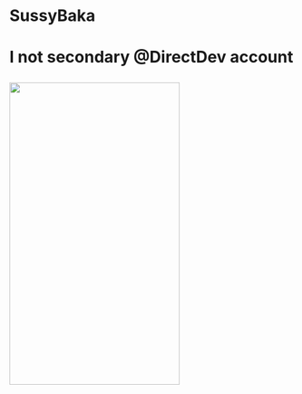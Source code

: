 <h1>SussyBaka<h1>
  
  <div>
    <body>
  <h align="center" height="100cm"> I not secondary @DirectDev account </h> 
  </div>
    </body>
  <p>
  <img src="https://media4.giphy.com/media/4kWeXCB5jqCPJsmDWw/200.gif?cid=5a38a5a2tblrwzb1sp8to33g8lrrvu11vp35ta9t02pzau72&amp;rid=200.gif&amp;ct=g" style="border:0;height:534px;width:300px"/><br/></a><a href="https://giphy.com/gifs/among-us-rtfkt-studios-4kWeXCB5jqCPJsmDWw">
  <div>
  </p>

